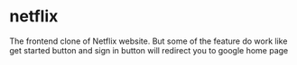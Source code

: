 # netflix
The frontend clone of Netflix website. But some of the feature do work like get started button and sign in button will redirect you to google home page
